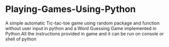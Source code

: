 # Playing-Games-Using-Python

A simple automatic Tic-tac-toe game using random package and function without user input in python and a Word Guessing Game implemented in Python.All the instructions provided in game and it can be run on console or shell of python
